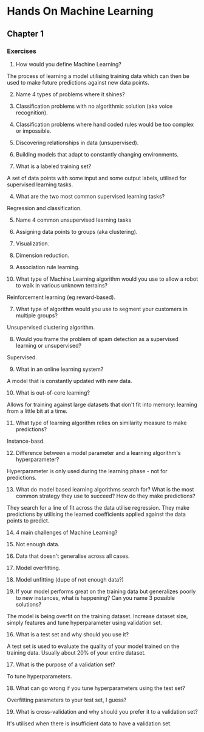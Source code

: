 # Hands On Machine Learning

## Chapter 1

### Exercises

1. How would you define Machine Learning?

The process of learning a model utilising training data which can then be used to make future predictions against new data points.

2. Name 4 types of problems where it shines?

1. Classification problems with no algorithmic solution (aka voice recognition).
2. Classification problems where hand coded rules would be too complex or impossible.
3. Discovering relationships in data (unsupervised).
4. Building models that adapt to constantly changing environments.

3. What is a labeled training set?

A set of data points with some input and some output labels, utilised for supervised learning tasks.

4. What are the two most common supervised learning tasks?

Regression and classification.

5. Name 4 common unsupervised learning tasks

1. Assigning data points to groups (aka clustering).
2. Visualization.
3. Dimension reduction.
4. Association rule learning.

6. What type of Machine Learning algorithm would you use to allow a robot to walk in various unknown terrains?

Reinforcement learning (eg reward-based).

7. What type of algorithm would you use to segment your customers in multiple groups?

Unsupervised clustering algorithm.

8. Would you frame the problem of spam detection as a supervised learning or unsupervised?

Supervised.

9. What in an online learning system?

A model that is constantly updated with new data.

10. What is out-of-core learning?

Allows for training against large datasets that don't fit into memory: learning from a little bit at a time.

11. What type of learning algorithm relies on similarity measure to make predictions?

Instance-basd.

12. Difference between a model parameter and a learning algorithm's hyperparameter?

Hyperparameter is only used during the learning phase - not for predictions.

13. What do model based learning algorithms search for? What is the most common strategy they use to succeed? How do they make predictions?

They search for a line of fit across the data utilise regression. They make predictions by utilising the learned coefficients applied against the data points to predict.

14. 4 main challenges of Machine Learning?

1. Not enough data.
2. Data that doesn't generalise across all cases.
3. Model overfitting.
4. Model unfitting (dupe of not enough data?)

15. If your model performs great on the training data but generalizes poorly to new instances, what is happening? Can you name 3 possible solutions?

The model is being overfit on the training dataset. Increase dataset size, simply features and tune hyperparameter using validation set.

16. What is a test set and why should you use it?

A test set is used to evaluate the quality of your model trained on the training data. Usually about 20% of your entire dataset.

17. What is the purpose of a validation set?

To tune hyperparameters.

18. What can go wrong if you tune hyperparameters using the test set?

Overfitting parameters to your test set, I guess?

19. What is cross-validation and why should you prefer it to a validation set?

It's utilised when there is insufficient data to have a validation set.
